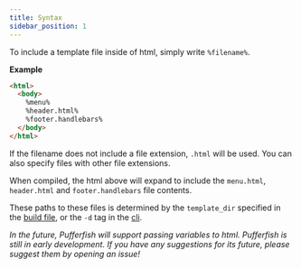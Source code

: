 ```yaml
---
title: Syntax
sidebar_position: 1
---
```


To include a template file inside of html, simply write `%filename%`.

**Example**
```html
<html>
  <body>
    %menu%
    %header.html%
    %footer.handlebars%
  </body>
</html>
```

If the filename does not include a file extension, `.html` will be used. You can also specify files with other file extensions.

When compiled, the html above will expand to include the `menu.html`, `header.html` and `footer.handlebars` file contents.

These paths to these files is determined by the `template_dir` specified in the [build file](https://pufferfish.jonaseveraert.be/docs/compiling_html#build-file), or the `-d` tag in the [cli](https://pufferfish.jonaseveraert.be/docs/compiling_html#cli).

*In the future, Pufferfish will support passing variables to html. Pufferfish is still in early development. If you have any suggestions for its future, please suggest them by opening an issue!*

